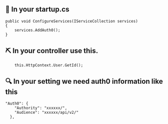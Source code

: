 ## :pencil: In your startup.cs

```
public void ConfigureServices(IServiceCollection services)
{
    services.AddAuth0();
}
```

## :pick: In your controller use this.

```
    this.HttpContext.User.GetId();
```

## :mag: In your setting we need auth0 information like this

```
"Auth0": {
    "Authority": "xxxxxx/",
    "Audience": "xxxxxx/api/v2/"
  },

```
